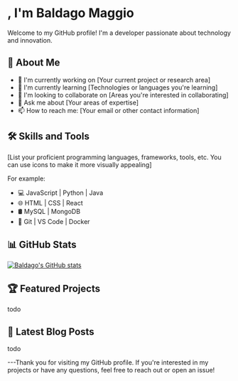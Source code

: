 # , I'm Baldago Maggio

Welcome to my GitHub profile! I'm a developer passionate about technology and innovation.

## 🚀 About Me

- 🔭 I'm currently working on [Your current project or research area]
- 🌱 I'm currently learning [Technologies or languages you're learning]
- 👯 I'm looking to collaborate on [Areas you're interested in collaborating]
- 💬 Ask me about [Your areas of expertise]
- 📫 How to reach me: [Your email or other contact information]

## 🛠 Skills and Tools

[List your proficient programming languages, frameworks, tools, etc. You can use icons to make it more visually appealing]

For example:
- 💻 JavaScript | Python | Java
- 🌐 HTML | CSS | React
- 🛢 MySQL | MongoDB
- 🔧 Git | VS Code | Docker

## 📊 GitHub Stats

[![Baldago's GitHub stats](https://github-readme-stats.vercel.app/api?username=BaldagoMaggio&show_icons=true&theme=radical)](https://github.com/anuraghazra/github-readme-stats)

## 🏆 Featured Projects

todo



## 📝 Latest Blog Posts

todo

---Thank you for visiting my GitHub profile. If you're interested in my projects or have any questions, feel free to reach out or open an issue!
